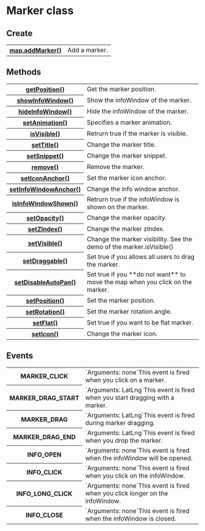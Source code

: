 # Marker class

## Create

<table>
    <tr>
        <th><a href="./addMarker/README.md">map.addMarker()</a></th>
        <td>Add a marker.</td>
    </tr>
</table>


## Methods

<table>
    <tr>
        <th><a href="./getPosition/README.md">getPosition()</a></th>
        <td>Get the marker position.</td>
    </tr>
    <tr>
        <th><a href="./showInfoWindow/README.md">showInfoWindow()</a></th>
        <td>Show the infoWindow of the marker.</td>
    </tr>
    <tr>
        <th><a href="./hideInfoWindow/README.md">hideInfoWindow()</a></th>
        <td>Hide the infoWindow of the marker.</td>
    </tr>
    <tr>
        <th><a href="./setAnimation/README.md">setAnimation()</a></th>
        <td>Specifies a marker animation.</td>
    </tr>
    <tr>
        <th><a href="./isVisible/README.md">isVisible()</a></th>
        <td>Retrurn true if the marker is visible.</td>
    </tr>
    <tr>
        <th><a href="./setTitle/README.md">setTitle()</a></th>
        <td>Change the marker title.</td>
    </tr>
    <tr>
        <th><a href="./setSnippet/README.md">setSnippet()</a></th>
        <td>Change the marker snippet.</td>
    </tr>
    <tr>
        <th><a href="./remove/README.md">remove()</a></th>
        <td>Remove the marker.</td>
    </tr>
    <tr>
        <th><a href="./setIconAnchor/README.md">setIconAnchor()</a></th>
        <td>Set the marker icon anchor.</td>
    </tr>
    <tr>
        <th><a href="./setInfoWindowAnchor/README.md">setInfoWindowAnchor()</a></th>
        <td>Change the info window anchor. </td>
    </tr>
    <tr>
        <th><a href="./isInfoWindowShown/README.md">isInfoWindowShown()</a></th>
        <td>Retrurn true if the infoWindow is shown on the marker.</td>
    </tr>
    <tr>
        <th><a href="./setOpacity/README.md">setOpacity()</a></th>
        <td>Change the marker opacity.</td>
    </tr>
    <tr>
        <th><a href="./setZIndex/README.md">setZIndex()</a></th>
        <td>Change the marker zIndex.</td>
    </tr>
    <tr>
        <th><a href="./isVisible/README.md">setVisible()</a></th>
        <td>Change the marker visibility. See the demo of the marker.isVisible()</td>
    </tr>
    <tr>
        <th><a href="./setDraggable/README.md">setDraggable()</a></th>
        <td>Set true if you allows all users to drag the marker.</td>
    </tr>
    <tr>
        <th><a href="./setDisableAutoPan/README.md">setDisableAutoPan()</a></th>
        <td>Set true if you **do not want** to move the map when you click on the marker.</td>
    </tr>
    <tr>
        <th><a href="./setPosition/README.md">setPosition()</a></th>
        <td>Set the marker position.</td>
    </tr>
    <tr>
        <th><a href="./setRotation/README.md">setRotation()</a></th>
        <td>Set the marker rotation angle.</td>
    </tr>
    <tr>
        <th><a href="./setFlat/README.md">setFlat()</a></th>
        <td>Set true if you want to be flat marker.</td>
    </tr>
    <tr>
        <th><a href="./setIcon/README.md">setIcon()</a></th>
        <td>Change the marker icon.</td>
    </tr>
</table>


## Events

<table>
    <tr>
        <th>MARKER_CLICK</th>
        <td>`Arguments:  none`This event is fired when you click on a marker.</td>
    </tr>
    <tr>
        <th>MARKER_DRAG_START</a>
        </th>
        <td>`Arguments:  LatLng`This event is fired when you start dragging with a marker.</td>
    </tr>
    <tr>
        <th>MARKER_DRAG</th>
        <td>`Arguments:  LatLng`This event is fired during marker dragging.</td>
    </tr>
    <tr>
        <th>MARKER_DRAG_END</th>
        <td>`Arguments:  LatLng`This event is fired when you drop the marker.</td>
    </tr>
    <tr>
        <th>INFO_OPEN</th>
        <td>`Arguments:  none`This event is fired when the infoWindow will be opened.</td>
    </tr>
    <tr>
        <th>INFO_CLICK</th>
        <td>`Arguments:  none`This event is fired when you click on the infoWindow.</td>
    </tr>
    <tr>
        <th>INFO_LONG_CLICK</th>
        <td>`Arguments:  none`This event is fired when you click longer on the infoWindow.</td>
    </tr>
    <tr>
        <th>INFO_CLOSE</th>
        <td>`Arguments:  none`This event is fired when the infoWindow is closed.</td>
    </tr>
</table>
